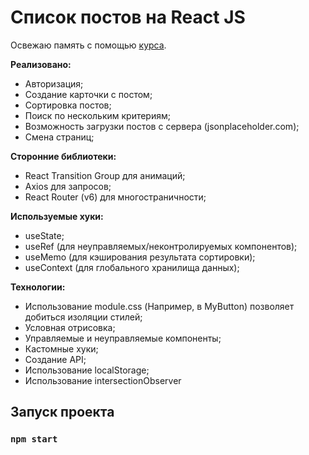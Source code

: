 # Список постов на React JS

Освежаю память с помощью [курса](https://www.youtube.com/watch?v=GNrdg3PzpJQ&t=902s&ab_channel=UlbiTV).

**Реализовано:**
- Авторизация;
- Создание карточки с постом;
- Сортировка постов;
- Поиск по нескольким критериям;
- Возможность загрузки постов с сервера (jsonplaceholder.com);
- Смена страниц;

**Сторонние библиотеки:**
- React Transition Group для анимаций;
- Axios для запросов;
- React Router (v6) для многостраничности;

**Используемые хуки:**
- useState;
- useRef (для неуправляемых/неконтролируемых компонентов);
- useMemo (для кэширования результата сортировки);
- useContext (для глобального хранилища данных);

**Технологии:**
- Использование module.css (Например, в MyButton) позволяет добиться изоляции стилей;
- Условная отрисовка;
- Управляемые и неуправляемые компоненты;
- Кастомные хуки;
- Создание API;
- Использование localStorage;
- Использование intersectionObserver

## Запуск проекта
### `npm start`
